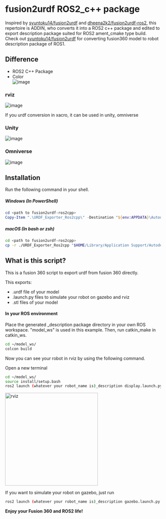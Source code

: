 # fusion2urdf ROS2_c++ package

Inspired by [syuntoku14/fusion2urdf](https://github.com/syuntoku14/fusion2urdf) and [dheena2k2/fusion2urdf-ros2](https://github.com/dheena2k2/fusion2urdf-ros2), this repertoire is ADDIN, who converts it into a ROS2 c++ package and edited to export description package suited for ROS2 ament_cmake type build. Check out [syuntoku14/fusion2urdf](https://github.com/syuntoku14/fusion2urdf) for converting fusion360 model to robot description package of ROS1.
## Difference
* ROS2 C++ Package
* Color  
![image](https://user-images.githubusercontent.com/68213792/180215132-008cf195-fc48-4943-8203-af7aecdd7c0b.png)

### rviz  
![image](https://user-images.githubusercontent.com/68213792/180215308-a7656d41-46b1-470a-9b25-33fec6f86b2d.png)  
  
If you urdf conversion in xacro, it can be used in unity, omniverse  
### Unity  
![image](https://user-images.githubusercontent.com/68213792/180215772-2f648ed8-a74d-4b7f-9f4b-340f41c546c2.png)
### Omniverse  
![image](https://user-images.githubusercontent.com/68213792/180215935-dc1ff029-65ee-4e18-922e-01d2c5717a6a.png)


## Installation

Run the following command in your shell.

##### Windows (In PowerShell)

```powershell
cd <path to fusion2urdf-ros2cpp>
Copy-Item ".\URDF_Exporter_Ros2cpp\" -Destination "${env:APPDATA}\Autodesk\Autodesk Fusion 360\API\Scripts\" -Recurse
```

##### macOS (In bash or zsh)

```bash
cd <path to fusion2urdf-ros2cpp>
cp -r ./URDF_Exporter_Ros2cpp "$HOME/Library/Application Support/Autodesk/Autodesk Fusion 360/API/Scripts/"
```
## What is this script?
This is a fusion 360 script to export urdf from fusion 360 directly.

This exports:
* .urdf file of your model
* .launch.py files to simulate your robot on gazebo and rviz
* .stl files of your model

#### In your ROS environment

Place the generated _description package directory in your own ROS workspace. "model_ws" is used in this example.
Then, run catkin_make in catkin_ws.

```bash
cd ~/model_ws/
colcon build
```

Now you can see your robot in rviz by using the following command.

Open a new terminal

```bash
cd ~/model_ws/
source install/setup.bash
ros2 launch (whatever your robot_name is)_description display.launch.py
```

<img src="https://github.com/syuntoku14/fusion2urdf/blob/images/rviz_robot.png" alt="rviz" title="rviz" width="300" height="300">

If you want to simulate your robot on gazebo, just run
```bash
ros2 launch (whatever your robot_name is)_description gazebo.launch.py
```

**Enjoy your Fusion 360 and ROS2 life!**
